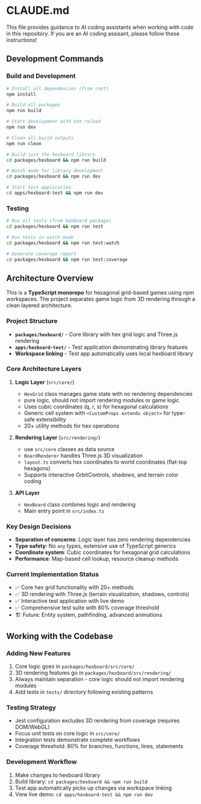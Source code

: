 # CLAUDE.md

This file provides guidance to AI coding assistants when working with code in
this repository. If you are an AI coding assisant, please follow these
instructions!

## Development Commands

### Build and Development

```bash
# Install all dependencies (from root)
npm install

# Build all packages
npm run build

# Start development with hot reload
npm run dev

# Clean all build outputs
npm run clean

# Build just the hexboard library
cd packages/hexboard && npm run build

# Watch mode for library development
cd packages/hexboard && npm run dev

# Start test application
cd apps/hexboard-test && npm run dev
```

### Testing

```bash
# Run all tests (from hexboard package)
cd packages/hexboard && npm run test

# Run tests in watch mode
cd packages/hexboard && npm run test:watch

# Generate coverage report
cd packages/hexboard && npm run test:coverage
```

## Architecture Overview

This is a **TypeScript monorepo** for hexagonal grid-based games using npm workspaces. The project separates game logic from 3D rendering through a clean layered architecture.

### Project Structure

- **`packages/hexboard/`** - Core library with hex grid logic and Three.js rendering
- **`apps/hexboard-test/`** - Test application demonstrating library features
- **Workspace linking** - Test app automatically uses local hexboard library

### Core Architecture Layers

1. **Logic Layer** (`src/core/`)

   - `HexGrid` class manages game state with no rendering dependencies
   - pure logic, should not import rendering modules or game logic
   - Uses cubic coordinates (q, r, s) for hexagonal calculations
   - Generic cell system with `<CustomProps extends object>` for type-safe extensibility
   - 20+ utility methods for hex operations

2. **Rendering Layer** (`src/rendering/`)

   - use `src/core` classes as data source
   - `BoardRenderer` handles Three.js 3D visualization
   - `layout.ts` converts hex coordinates to world coordinates (flat-top hexagons)
   - Supports interactive OrbitControls, shadows, and terrain color coding

3. **API Layer**
   - `HexBoard` class combines logic and rendering
   - Main entry point in `src/index.ts`

### Key Design Decisions

- **Separation of concerns**: Logic layer has zero rendering dependencies
- **Type safety**: No `any` types, extensive use of TypeScript generics
- **Coordinate system**: Cubic coordinates for hexagonal grid calculations
- **Performance**: Map-based cell lookup, resource cleanup methods

### Current Implementation Status

- ✅ Core hex grid functionality with 20+ methods
- ✅ 3D rendering with Three.js (terrain visualization, shadows, controls)
- ✅ Interactive test application with live demo
- ✅ Comprehensive test suite with 80% coverage threshold
- 🏗️ Future: Entity system, pathfinding, advanced animations

## Working with the Codebase

### Adding New Features

1. Core logic goes in `packages/hexboard/src/core/`
2. 3D rendering features go in `packages/hexboard/src/rendering/`
3. Always maintain separation - core logic should not import rendering modules
4. Add tests in `tests/` directory following existing patterns

### Testing Strategy

- Jest configuration excludes 3D rendering from coverage (requires DOM/WebGL)
- Focus unit tests on core logic in `src/core/`
- Integration tests demonstrate complete workflows
- Coverage threshold: 80% for branches, functions, lines, statements

### Development Workflow

1. Make changes to hexboard library
2. Build library: `cd packages/hexboard && npm run build`
3. Test app automatically picks up changes via workspace linking
4. View live demo: `cd apps/hexboard-test && npm run dev`
